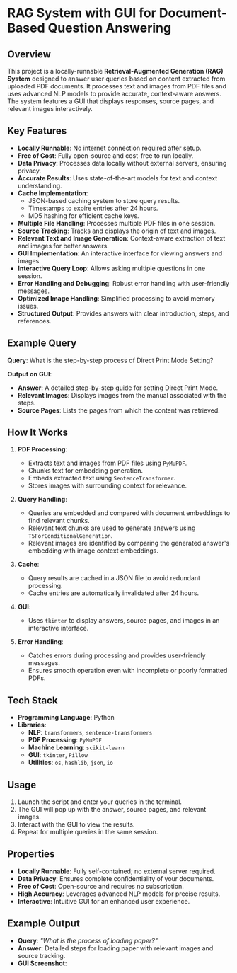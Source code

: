 # RAG System with GUI for Document-Based Question Answering

## Overview
This project is a locally-runnable **Retrieval-Augmented Generation (RAG) System** designed to answer user queries based on content extracted from uploaded PDF documents. It processes text and images from PDF files and uses advanced NLP models to provide accurate, context-aware answers. The system features a GUI that displays responses, source pages, and relevant images interactively.

## Key Features
- **Locally Runnable**: No internet connection required after setup.
- **Free of Cost**: Fully open-source and cost-free to run locally.
- **Data Privacy**: Processes data locally without external servers, ensuring privacy.
- **Accurate Results**: Uses state-of-the-art models for text and context understanding.
- **Cache Implementation**:
  - JSON-based caching system to store query results.
  - Timestamps to expire entries after 24 hours.
  - MD5 hashing for efficient cache keys.
- **Multiple File Handling**: Processes multiple PDF files in one session.
- **Source Tracking**: Tracks and displays the origin of text and images.
- **Relevant Text and Image Generation**: Context-aware extraction of text and images for better answers.
- **GUI Implementation**: An interactive interface for viewing answers and images.
- **Interactive Query Loop**: Allows asking multiple questions in one session.
- **Error Handling and Debugging**: Robust error handling with user-friendly messages.
- **Optimized Image Handling**: Simplified processing to avoid memory issues.
- **Structured Output**: Provides answers with clear introduction, steps, and references.

## Example Query
**Query**: What is the step-by-step process of Direct Print Mode Setting?

**Output on GUI**:
- **Answer**: A detailed step-by-step guide for setting Direct Print Mode.
- **Relevant Images**: Displays images from the manual associated with the steps.
- **Source Pages**: Lists the pages from which the content was retrieved.



## How It Works
1. **PDF Processing**:
   - Extracts text and images from PDF files using `PyMuPDF`.
   - Chunks text for embedding generation.
   - Embeds extracted text using `SentenceTransformer`.
   - Stores images with surrounding context for relevance.

2. **Query Handling**:
   - Queries are embedded and compared with document embeddings to find relevant chunks.
   - Relevant text chunks are used to generate answers using `T5ForConditionalGeneration`.
   - Relevant images are identified by comparing the generated answer's embedding with image context embeddings.

3. **Cache**:
   - Query results are cached in a JSON file to avoid redundant processing.
   - Cache entries are automatically invalidated after 24 hours.

4. **GUI**:
   - Uses `tkinter` to display answers, source pages, and images in an interactive interface.

5. **Error Handling**:
   - Catches errors during processing and provides user-friendly messages.
   - Ensures smooth operation even with incomplete or poorly formatted PDFs.

## Tech Stack
- **Programming Language**: Python
- **Libraries**:
  - **NLP**: `transformers`, `sentence-transformers`
  - **PDF Processing**: `PyMuPDF`
  - **Machine Learning**: `scikit-learn`
  - **GUI**: `tkinter`, `Pillow`
  - **Utilities**: `os`, `hashlib`, `json`, `io`


## Usage
1. Launch the script and enter your queries in the terminal.
2. The GUI will pop up with the answer, source pages, and relevant images.
3. Interact with the GUI to view the results.
4. Repeat for multiple queries in the same session.

## Properties
- **Locally Runnable**: Fully self-contained; no external server required.
- **Data Privacy**: Ensures complete confidentiality of your documents.
- **Free of Cost**: Open-source and requires no subscription.
- **High Accuracy**: Leverages advanced NLP models for precise results.
- **Interactive**: Intuitive GUI for an enhanced user experience.

## Example Output
- **Query**: *"What is the process of loading paper?"*
- **Answer**: Detailed steps for loading paper with relevant images and source tracking.
- **GUI Screenshot**:
